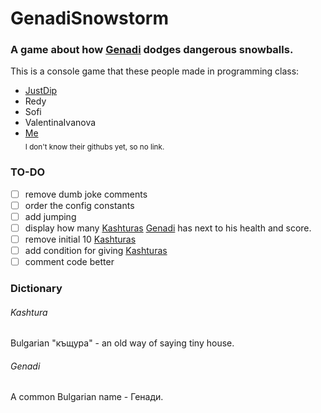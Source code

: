 # GenadiSnowstorm
### A game about how [Genadi](#genadi) dodges dangerous snowballs.
This is a console game that these people made in programming class:
* [JustDip](https://github.com/JustDip)
* Redy
* Sofi
* ValentinaIvanova
* [Me](https://github.com/GiggioG)
<br><sub>I don't know their githubs yet, so no link.</sub>

### TO-DO
- [ ] remove dumb joke comments
- [ ] order the config constants
- [ ] add jumping
- [ ] display how many [Kashturas](#kashtura) [Genadi](#genadi) has next to his health and score.
- [ ] remove initial 10 [Kashturas](#kashtura)
- [ ] add condition for giving [Kashturas](#kashtura)
- [ ] comment code better

### Dictionary
###### Kashtura
Bulgarian "къщура" - an old way of saying tiny house.
###### Genadi
A common Bulgarian name - Генади.